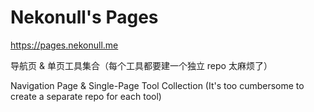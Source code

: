# Nekonull's Pages

https://pages.nekonull.me

导航页 & 单页工具集合（每个工具都要建一个独立 repo 太麻烦了）

Navigation Page & Single-Page Tool Collection (It's too cumbersome to create a separate repo for each tool)